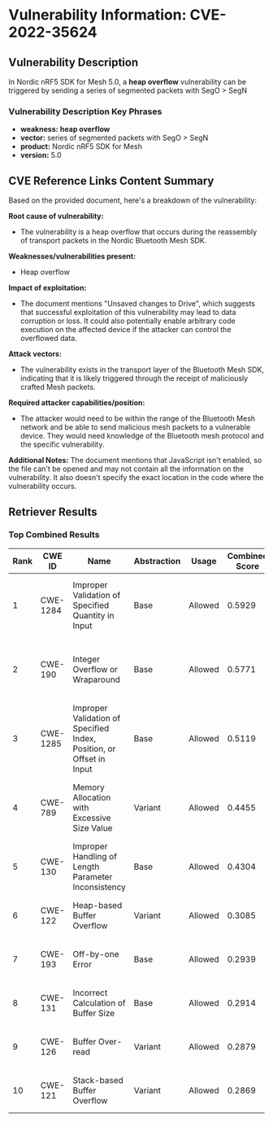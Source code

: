 # Vulnerability Information: CVE-2022-35624

## Vulnerability Description
In Nordic nRF5 SDK for Mesh 5.0, a **heap overflow** vulnerability can be triggered by sending a series of segmented packets with SegO > SegN

### Vulnerability Description Key Phrases
- **weakness:** **heap overflow**
- **vector:** series of segmented packets with SegO > SegN
- **product:** Nordic nRF5 SDK for Mesh
- **version:** 5.0

## CVE Reference Links Content Summary
Based on the provided document, here's a breakdown of the vulnerability:

**Root cause of vulnerability:**
- The vulnerability is a heap overflow that occurs during the reassembly of transport packets in the Nordic Bluetooth Mesh SDK.

**Weaknesses/vulnerabilities present:**
- Heap overflow

**Impact of exploitation:**
- The document mentions "Unsaved changes to Drive", which suggests that successful exploitation of this vulnerability may lead to data corruption or loss. It could also potentially enable arbitrary code execution on the affected device if the attacker can control the overflowed data.

**Attack vectors:**
- The vulnerability exists in the transport layer of the Bluetooth Mesh SDK, indicating that it is likely triggered through the receipt of maliciously crafted Mesh packets.

**Required attacker capabilities/position:**
- The attacker would need to be within the range of the Bluetooth Mesh network and be able to send malicious mesh packets to a vulnerable device. They would need knowledge of the Bluetooth mesh protocol and the specific vulnerability.

**Additional Notes:**
The document mentions that JavaScript isn't enabled, so the file can't be opened and may not contain all the information on the vulnerability. It also doesn't specify the exact location in the code where the vulnerability occurs.

## Retriever Results

### Top Combined Results

| Rank | CWE ID | Name | Abstraction | Usage | Combined Score | Retrievers | Individual Scores |
|------|--------|------|-------------|-------|---------------|------------|-------------------|
| 1 | CWE-1284 | Improper Validation of Specified Quantity in Input | Base | Allowed | 0.5929 | dense, sparse, graph | dense: 0.448, sparse: 0.124, graph: 0.832 |
| 2 | CWE-190 | Integer Overflow or Wraparound | Base | Allowed | 0.5771 | dense, sparse, graph | dense: 0.483, sparse: 0.130, graph: 0.730 |
| 3 | CWE-1285 | Improper Validation of Specified Index, Position, or Offset in Input | Base | Allowed | 0.5119 | dense, sparse, graph | dense: 0.485, sparse: 0.110, graph: 0.578 |
| 4 | CWE-789 | Memory Allocation with Excessive Size Value | Variant | Allowed | 0.4455 | dense, sparse, graph | dense: 0.459, sparse: 0.122, graph: 0.512 |
| 5 | CWE-130 | Improper Handling of Length Parameter Inconsistency | Base | Allowed | 0.4304 | sparse, graph | sparse: 0.128, graph: 0.999 |
| 6 | CWE-122 | Heap-based Buffer Overflow | Variant | Allowed | 0.3085 | dense, sparse | dense: 0.498, sparse: 0.149 |
| 7 | CWE-193 | Off-by-one Error | Base | Allowed | 0.2939 | dense, sparse | dense: 0.453, sparse: 0.117 |
| 8 | CWE-131 | Incorrect Calculation of Buffer Size | Base | Allowed | 0.2914 | dense, sparse | dense: 0.454, sparse: 0.112 |
| 9 | CWE-126 | Buffer Over-read | Variant | Allowed | 0.2879 | dense, sparse | dense: 0.480, sparse: 0.125 |
| 10 | CWE-121 | Stack-based Buffer Overflow | Variant | Allowed | 0.2869 | dense, sparse | dense: 0.483, sparse: 0.121 |

